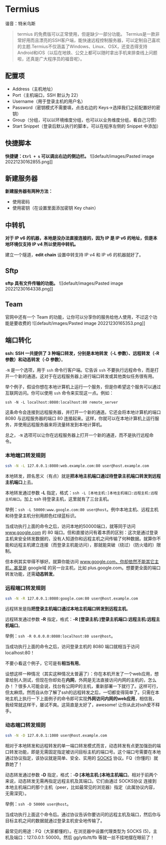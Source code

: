 # Termius
谐音：特米乌斯

> termius 的免费版可以正常使用，但是缺少一部分功能。
> Termius是一款非常好用而且漂亮的SSH客户端，能快速远程控制服务器，可以定制自己喜欢的主题.Termius不仅涵盖了Windows、Linux、OSX，还变态得支持Android和iOS（以后在地铁、公交上都可以随时拿出手机来排查线上问题啦，还真是广大程序员的福音呢）。

## 配置项

-   Address（主机地址）
-   Port（主机端口，SSH 默认为 22）
-   Username（用于登录主机的用户名）
-   Password（密钥模式不需要填，点击右边的 Keys->选择我们之前配置好的密钥）
-   Group（分组，可以以环境维度分组，也可以以业务维度分组，看自己习惯）
-   Start Snippet（登录后默认执行的脚本，可以在程序左侧的 Snippet 中添加）

## 快捷脚本

**快捷键：`Ctrl + s` 可以调出右边的侧边栏。**
![[default/images/Pasted image 20221230162855.png]]

## 新建服务器
**新建服务器有两种方法：**
+ 使用密码
+ 使用密钥（在设置里面添加密钥 Key chain）


## 中转机

**对于 IP v6 的机器，本地是没办法直接连接的，因为 IP 是 IP v6 的地址，但是本地环境仅支持 IP v4 所以使用中转机。**

建立一个隧道，**edit chain** 设置中转支持 IP v4  和 IP v6 的机器就好了。


## Sftp

**sftp 具有文件传输的功能。**
![[default/images/Pasted image 20221230164338.png]]


## Team

官网中还有一个 Team 的功能，让你可以分享你的服务给他人使用，不过这个功能是要收费的
![[default/images/Pasted image 20221230165353.png]]


## 端口转化

**ssh:
SSH 一共提供了 3 种端口转发，分别是本地转发（-L 参数）、远程转发（-R 参数）和动态转发（-D 参数）**。

`-N` 是一个选项，用于 `ssh` 命令行客户端。它告诉 `ssh` 不要执行远程命令，而是打开一个新的通道。这对于在远程服务器上进行端口转发或其他类似任务很有用。

举个例子，假设你想在本地计算机上运行一个服务，但是你希望这个服务可以通过互联网访问。你可以使用 `ssh` 命令来实现这一点。例如：

`ssh -N -L localhost:8080:localhost:80 remote_server`

这条命令会连接到远程服务器，并打开一个新的通道。它还会将本地计算机的端口 8080 与远程服务器的端口 80 连接起来。这样，你就可以在本地计算机上运行服务，并使用远程服务器来将流量转发到本地计算机。

总之，`-N` 选项可以让你在远程服务器上打开一个新的通道，而不是执行远程命令。


### 本地端口转发规则
```bash
ssh -N -L 127.0.0.1:8080:web.example.com:80 user@host.example.com
```

本地转发，顾名思义（有点）就是**把本地主机端口通过待登录主机端口转发到远程主机端口**上去。

本地转发通过参数 **-L** 指定，格式：`ssh -L [本地主机:]本地主机端口:远程主机:远程主机端口`。加上 ssh 待登录主机，这里就有了三台主机。

举例：`ssh -L 50000:www.google.com:80 user@host`。例中本地主机、远程主机和待登录主机分别用颜色红绿蓝标识。

当成功执行上面的命令之后，访问本地的50000端口，就等同于访问 www.google.com 的 80 端口。但和直接访问有着本质的区别：这次是通过登录主机来安全转发数据的，没有人知道你和远程主机之间传输了何种数据。就算你不能和远程主机建立连接（而登录主机能访问），那就能突破（绕过）（防火墙的）限制。

但本例其实举得不够好。就算你能访问 www.google.com，你却依然不能其它主机，甚至是 google域 的另一台主机，比如 plus.google.com。想要更全面的端口转发功能，还需**动态转发**。


### 远程端口转发规则
```bash
ssh -N -R 127.0.0.1:8080:google.com:80 user@host.example.com
```

远程转发是指**把登录主机端口通过本地主机端口转发到远程主机**。

远程转发通过参数 **-R** 指定，格式：**-R [登录主机:]登录主机端口:远程主机:远程主机端口**。

举例：`ssh -R 0.0.0.0:8080:localhost:80 user@host`。

当成功执行上面的命令之后，访问登录主机的 8080 端口就相当于访问 localhost:80！

不要小看这个例子，它可是有**相当有用**。

设想这样一种情况（其实这种情况太普遍了）：你在本机开发了一个web应用，想拿给别人测试，但现在你却处在**内网**，外网是无法直接访问内网的主机的，怎么办！？很多人可能会说，找台有公网IP的主机，重新部署一下就行了。这样可行，但太麻烦。然而自从你了解了ssh的远程转发之后，一切都变得简单了。只需在本地主机上执行一下上面例子的命令即可实现**外网访问内网的web应用**，相信我，我经常就这样干，屡试不爽。这简直是太好了，awesome! 让你从此对ssh爱不释手。


### 动态端口转发规则
```bash
ssh -N -D 127.0.0.1:1080 user@host.example.com
```

相对于本地转发和远程转发的单一端口转发模式而言，动态转发有点更加强劲的端口转发功能，即是无需固定指定被访问目标主机的端口号。这个端口号需要在本地通过协议指定，该协议就是简单、安全、实用的 [SOCKS](https://en.wikipedia.org/wiki/SOCKS) 协议。FQ（你懂的）就靠她了！

动态转发通过参数 **-D** 指定，格式：**-D [本地主机:]本地主机端口**。相对于前两个来说，动态转发无需再指定远程主机及其端口。它们由通过 SOCKS协议 连接到本地主机端口的那个主机（peer，比如最常见的浏览器）指定（此属协议内容，无需深究）。

举例：`ssh -D 50000 user@host`。

当成功执行上面这个命令后。通过协议告诉你要访问的远程主机及端口，然后你与目标主机之间的数据就通过登录主机安全地传输了。

最常见的用途：FQ（大家都懂的）。在浏览器中设置代理类型为 SOCKS (5)，主机及端口：127.0.0.1: 50000。然后 gg/ytb/tt/fb 等就一丝不挂地摆在眼前了！